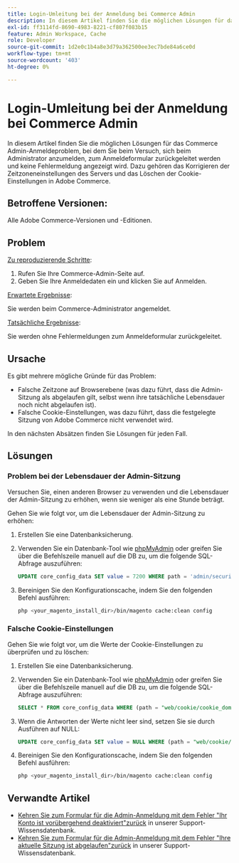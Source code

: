 ```yaml
---
title: Login-Umleitung bei der Anmeldung bei Commerce Admin
description: In diesem Artikel finden Sie die möglichen Lösungen für das Commerce Admin-Anmeldeproblem, bei dem Sie beim Versuch, sich beim Administrator anzumelden, zum Anmeldeformular zurückgeleitet werden und keine Fehlermeldung angezeigt wird. Dazu gehören das Korrigieren der Zeitzoneneinstellungen des Servers und das Löschen der Cookie-Einstellungen in Adobe Commerce.
exl-id: ff3114fd-8690-4983-8221-cf807f083b15
feature: Admin Workspace, Cache
role: Developer
source-git-commit: 1d2e0c1b4a8e3d79a362500ee3ec7bde84a6ce0d
workflow-type: tm+mt
source-wordcount: '403'
ht-degree: 0%

---
```


# Login-Umleitung bei der Anmeldung bei Commerce Admin

In diesem Artikel finden Sie die möglichen Lösungen für das Commerce Admin-Anmeldeproblem, bei dem Sie beim Versuch, sich beim Administrator anzumelden, zum Anmeldeformular zurückgeleitet werden und keine Fehlermeldung angezeigt wird. Dazu gehören das Korrigieren der Zeitzoneneinstellungen des Servers und das Löschen der Cookie-Einstellungen in Adobe Commerce.

## Betroffene Versionen:

Alle Adobe Commerce-Versionen und -Editionen.

## Problem

<u>Zu reproduzierende Schritte</u>:

1. Rufen Sie Ihre Commerce-Admin-Seite auf.
1. Geben Sie Ihre Anmeldedaten ein und klicken Sie auf Anmelden.

<u>Erwartete Ergebnisse</u>:

Sie werden beim Commerce-Administrator angemeldet.

<u>Tatsächliche Ergebnisse</u>:

Sie werden ohne Fehlermeldungen zum Anmeldeformular zurückgeleitet.

## Ursache

Es gibt mehrere mögliche Gründe für das Problem:

* Falsche Zeitzone auf Browserebene (was dazu führt, dass die Admin-Sitzung als abgelaufen gilt, selbst wenn ihre tatsächliche Lebensdauer noch nicht abgelaufen ist).
* Falsche Cookie-Einstellungen, was dazu führt, dass die festgelegte Sitzung von Adobe Commerce nicht verwendet wird.

In den nächsten Absätzen finden Sie Lösungen für jeden Fall.

## Lösungen

### Problem bei der Lebensdauer der Admin-Sitzung

Versuchen Sie, einen anderen Browser zu verwenden und die Lebensdauer der Admin-Sitzung zu erhöhen, wenn sie weniger als eine Stunde beträgt.

Gehen Sie wie folgt vor, um die Lebensdauer der Admin-Sitzung zu erhöhen:

1. Erstellen Sie eine Datenbanksicherung.
1. Verwenden Sie ein Datenbank-Tool wie [phpMyAdmin](https://devdocs.magento.com/guides/v2.2/install-gde/prereq/optional.html#install-optional-phpmyadmin) oder greifen Sie über die Befehlszeile manuell auf die DB zu, um die folgende SQL-Abfrage auszuführen:

   ```sql
   UPDATE core_config_data SET value = 7200 WHERE path = 'admin/security/session_lifetime';
   ```

1. Bereinigen Sie den Konfigurationscache, indem Sie den folgenden Befehl ausführen:

   ```bash
   php <your_magento_install_dir>/bin/magento cache:clean config
   ```

### Falsche Cookie-Einstellungen

Gehen Sie wie folgt vor, um die Werte der Cookie-Einstellungen zu überprüfen und zu löschen:

1. Erstellen Sie eine Datenbanksicherung.
1. Verwenden Sie ein Datenbank-Tool wie [phpMyAdmin](https://devdocs.magento.com/guides/v2.2/install-gde/prereq/optional.html#install-optional-phpmyadmin) oder greifen Sie über die Befehlszeile manuell auf die DB zu, um die folgende SQL-Abfrage auszuführen:

   ```sql
   SELECT * FROM core_config_data WHERE (path = "web/cookie/cookie_domain" OR path = "web/cookie/cookie_path");
   ```

1. Wenn die Antworten der Werte nicht leer sind, setzen Sie sie durch Ausführen auf NULL:

   ```sql
   UPDATE core_config_data SET value = NULL WHERE (path = "web/cookie/cookie_domain" OR path = "web/cookie/cookie_path");
   ```

1. Bereinigen Sie den Konfigurationscache, indem Sie den folgenden Befehl ausführen:

   ```bash
   php <your_magento_install_dir>/bin/magento cache:clean config
   ```

## Verwandte Artikel

* [Kehren Sie zum Formular für die Admin-Anmeldung mit dem Fehler &quot;Ihr Konto ist vorübergehend deaktiviert&quot;zurück](/help/troubleshooting/miscellaneous/redirect-back-to-the-admin-login-form-with-your-account-is-temporarily-disabled-error.md) in unserer Support-Wissensdatenbank.
* [Kehren Sie zum Formular für die Admin-Anmeldung mit dem Fehler &quot;Ihre aktuelle Sitzung ist abgelaufen&quot;zurück](/help/troubleshooting/miscellaneous/redirect-back-to-the-admin-login-form-with-your-current-session-has-been-expired-error.md) in unserer Support-Wissensdatenbank.
